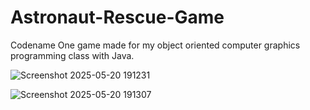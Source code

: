 # Astronaut-Rescue-Game
Codename One game made for my object oriented computer graphics programming class with Java.

![Screenshot 2025-05-20 191231](https://github.com/user-attachments/assets/992214fe-fb37-4f65-b053-8b5c0ad005ef)

![Screenshot 2025-05-20 191307](https://github.com/user-attachments/assets/313ea859-1f13-4f5a-8c70-b706a1bd9d44)
